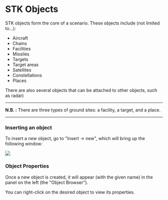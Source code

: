 # STK Objects
STK objects form the core of a scenario. These objects include (not limited to...):

- Aircraft
- Chains 
- Facilities
- Missiles
- Targets
- Target areas
- Satellites
- Constellations
- Places 

There are also several objects that can be attached to other objects, such as radar)

- - -
**N.B. :** There are three types of ground sites: a facility, a target, and a place.
- - -

### Inserting an object
To insert a new object, go to "Insert -> new", which will bring up the following window:

![](object_window.png)

### Object Properties
Once a new object is created, it will appear (with the given name) in the panel on the left (the "Object Browser").

You can right-click on the desired object to view its properties.